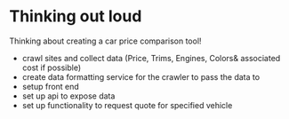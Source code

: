 # Thinking out loud

Thinking about creating a car price comparison tool!

- crawl sites and collect data (Price, Trims, Engines, Colors& associated cost if possible)
- create data formatting service for the crawler to pass the data to
- setup front end
- set up api to expose data
- set up functionality to request quote for specified vehicle 